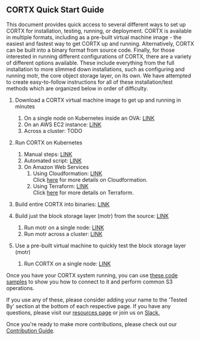  ## CORTX Quick Start Guide
 
This document provides quick access to several different ways to set up CORTX for installation, testing, running, or deployment. CORTX is available in multiple formats, including as a pre-built virtual machine image - the easiest and fastest way to get CORTX up and running. Alternatively, CORTX can be built into a binary format from source code.  Finally, for those interested in running different configurations of CORTX, there are a variety of different options available. These include everything from the full installation to more slimmed down installations, such as configuring and running motr, the core object storage layer, on its own.  We have attempted to create easy-to-follow instructions for all of these installation/test methods which are organized below in order of difficulty.
 
1. Download a CORTX virtual machine image to get up and running in minutes

    1. On a single node on Kubernetes inside an OVA: [LINK](doc/ova/2.0.0/PI-8/CORTX_on_Open_Virtual_Appliance_PI-8.rst) 
    1. On an AWS EC2 instance: [LINK](doc/integrations/AWS_EC2/README.md)
    1. Across a cluster: TODO 
1. Run CORTX on Kubernetes
    1. Manual steps: [LINK](https://github.com/Seagate/cortx-k8s/blob/integration/README.md)
    2. Automated script: [LINK](https://github.com/Seagate/cortx-re/blob/main/solutions/community-deploy/CORTX-Deployment.md)
    3. On Amazon Web Services 
        1. Using Cloudformation: [LINK](https://github.com/Seagate/cortx-k8s/blob/main/doc/cortx-aws-k8s-installation.md)  
           Click [here](https://aws.amazon.com/cloudformation/) for more details on Cloudformation.
        3. Using Terraform: [LINK](https://github.com/Seagate/cortx-re/blob/main/solutions/community-deploy/cloud/AWS/README.md)  
           Click [here](https://www.terraform.io/) for more details on Terraform.
1. Build entire CORTX into binaries: [LINK](./doc/community-build/docker/cortx-all/README.md)
1. Build just the block storage layer (motr) from the source: [LINK](https://github.com/Seagate/cortx-motr/blob/main/doc/Quick-Start-Guide.rst)
    1. Run motr on a single node: [LINK](https://github.com/Seagate/cortx-motr/blob/main/doc/Quick-Start-Guide.rst)
    1. Run motr across a cluster: [LINK](https://github.com/Seagate/cortx-motr/blob/main/doc/Running_Motr_Across_a_Cluster.md)
1. Use a pre-built virtual machine to quickly test the block storage layer (motr)
    1. Run CORTX on a single node: [LINK](https://github.com/Seagate/cortx-motr/releases/tag/ova-centos79)

Once you have your CORTX system running, you can use [these code samples](cortx-s3samplecode) to show you how to connect to it and perform common S3 operations.

If you use any of these, please consider adding your name to the 'Tested By' section at the bottom of each respective page. If you have any questions, please visit our [resources page](https://github.com/Seagate/cortx/blob/main/SUPPORT.md) or join us on [Slack.](https://cortx.link/slack_invite)
    
Once you're ready to make more contributions, please check out our [Contribution Guide](CONTRIBUTING.md). 



